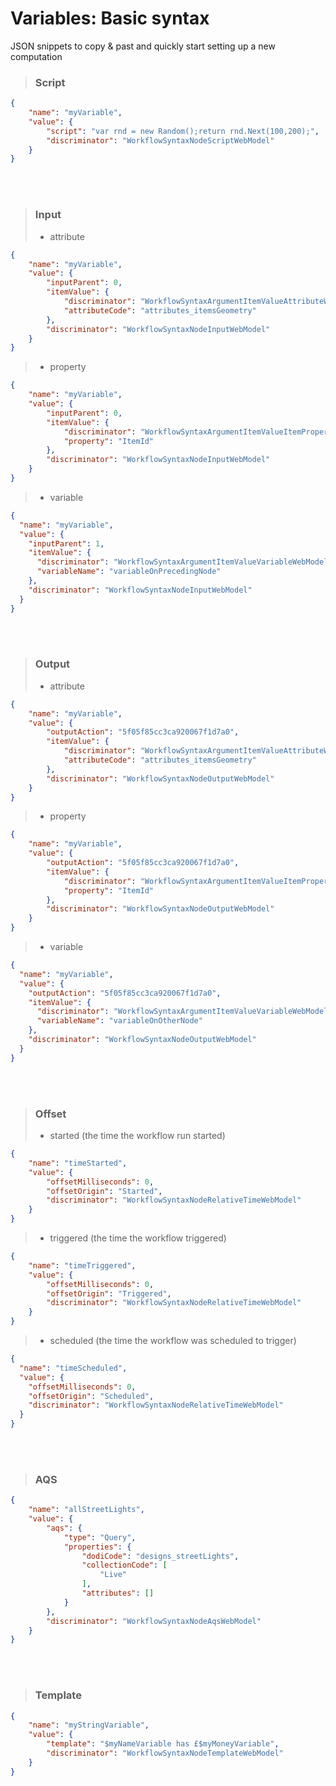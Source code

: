 # Variables: Basic syntax

JSON snippets to copy & past and quickly start setting up a new computation

>### Script
```json
{
    "name": "myVariable",
    "value": {
        "script": "var rnd = new Random();return rnd.Next(100,200);",
        "discriminator": "WorkflowSyntaxNodeScriptWebModel"
    }
}
```

<br/>
<br/>

>### Input
> - attribute

```json
{
    "name": "myVariable",
    "value": {
        "inputParent": 0,
        "itemValue": {
            "discriminator": "WorkflowSyntaxArgumentItemValueAttributeWebModel",
            "attributeCode": "attributes_itemsGeometry"
        },
        "discriminator": "WorkflowSyntaxNodeInputWebModel"
    }
}
```
> - property
```json
{
    "name": "myVariable",
    "value": {
        "inputParent": 0,
        "itemValue": {
            "discriminator": "WorkflowSyntaxArgumentItemValueItemPropertyWebModel",
            "property": "ItemId"
        },
        "discriminator": "WorkflowSyntaxNodeInputWebModel"
    }
}
```
> - variable
```json
{
  "name": "myVariable",
  "value": {
    "inputParent": 1,
    "itemValue": {
      "discriminator": "WorkflowSyntaxArgumentItemValueVariableWebModel",
      "variableName": "variableOnPrecedingNode"
    },
    "discriminator": "WorkflowSyntaxNodeInputWebModel"
  }
}
```
<br/>
<br/>

>### Output
> - attribute

```json
{
    "name": "myVariable",
    "value": {
        "outputAction": "5f05f85cc3ca920067f1d7a0",
        "itemValue": {
            "discriminator": "WorkflowSyntaxArgumentItemValueAttributeWebModel",
            "attributeCode": "attributes_itemsGeometry"
        },
        "discriminator": "WorkflowSyntaxNodeOutputWebModel"
    }
}
```
> - property
```json
{
    "name": "myVariable",
    "value": {
        "outputAction": "5f05f85cc3ca920067f1d7a0",
        "itemValue": {
            "discriminator": "WorkflowSyntaxArgumentItemValueItemPropertyWebModel",
            "property": "ItemId"
        },
        "discriminator": "WorkflowSyntaxNodeOutputWebModel"
    }
}
```
> - variable
```json
{
  "name": "myVariable",
  "value": {
    "outputAction": "5f05f85cc3ca920067f1d7a0",
    "itemValue": {
      "discriminator": "WorkflowSyntaxArgumentItemValueVariableWebModel",
      "variableName": "variableOnOtherNode"
    },
    "discriminator": "WorkflowSyntaxNodeOutputWebModel"
  }
}
```
<br/>
<br/>

>### Offset
> - started (the time the workflow run started)

```json
{
    "name": "timeStarted",
    "value": {
        "offsetMilliseconds": 0,
        "offsetOrigin": "Started",
        "discriminator": "WorkflowSyntaxNodeRelativeTimeWebModel"
    }
}
```
> - triggered (the time the workflow triggered)
```json
{
    "name": "timeTriggered",
    "value": {
        "offsetMilliseconds": 0,
        "offsetOrigin": "Triggered",
        "discriminator": "WorkflowSyntaxNodeRelativeTimeWebModel"
    }
}
```
> - scheduled (the time the workflow was scheduled to trigger)
```json
{
  "name": "timeScheduled",
  "value": {
    "offsetMilliseconds": 0,
    "offsetOrigin": "Scheduled",
    "discriminator": "WorkflowSyntaxNodeRelativeTimeWebModel"
  }
}
```

<br/>
<br/>

>### AQS
```json
{
    "name": "allStreetLights",
    "value": {
        "aqs": {
            "type": "Query",
            "properties": {
                "dodiCode": "designs_streetLights",
                "collectionCode": [
                    "Live"
                ],
                "attributes": []
            }
        },
        "discriminator": "WorkflowSyntaxNodeAqsWebModel"
    }
}
```

<br/>
<br/>

>### Template
```json
{
    "name": "myStringVariable",
    "value": {
        "template": "$myNameVariable has £$myMoneyVariable",
        "discriminator": "WorkflowSyntaxNodeTemplateWebModel"
    }
}
```
